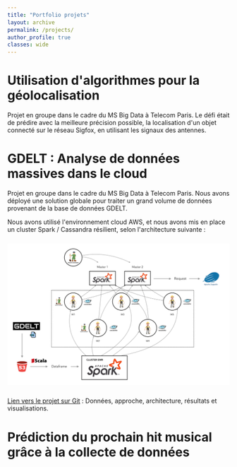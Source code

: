 ```yaml
---
title: "Portfolio projets"
layout: archive
permalink: /projects/
author_profile: true
classes: wide
---
```


# Utilisation d'algorithmes pour la géolocalisation

Projet en groupe dans le cadre du MS Big Data à Telecom Paris. Le défi était de prédire avec la meilleure précision possible, la localisation d'un objet connecté sur le réseau Sigfox, en utilisant les signaux des antennes.

# GDELT : Analyse de données massives dans le cloud

Projet en groupe dans le cadre du MS Big Data à Telecom Paris. Nous avons déployé une solution globale pour traiter un grand volume de données provenant de la base de données GDELT.

Nous avons utilisé l'environnement cloud AWS, et nous avons mis en place un cluster Spark / Cassandra résilient, selon l'architecture suivante :

<div align="center">
    <img src="https://github.com/AlexPeterBec/GDELT-cloud-data/raw/master/Images/archi.png" alt="Evaluation Flow-chart" vspace="10">
</div>

<a href="https://github.com/AlexPeterBec/GDELT-cloud-data" target="\_blank">Lien vers le projet sur Git</a> : Données, approche, architecture, résultats et visualisations.

# Prédiction du prochain hit musical grâce à la collecte de données
